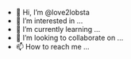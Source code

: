- 👋 Hi, I’m @love2lobsta
- 👀 I’m interested in ...
- 🌱 I’m currently learning ...
- 💞️ I’m looking to collaborate on ...
- 📫 How to reach me ...

<!---
love2lobsta/love2lobsta is a ✨ special ✨ repository because its `README.md` (this file) appears on your GitHub profile.
You can click the Preview link to take a look at your changes.
--->

